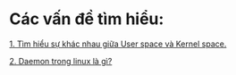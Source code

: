 # Các vấn đề tìm hiểu: 

[1. Tìm hiểu sự khác nhau giữa User space và Kernel space.](./1.userspace_and_kernelspace.md)

[2. Daemon trong linux là gì?](./2.daemon_la_gi,md)
